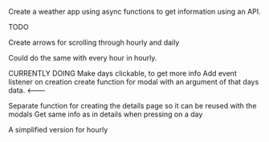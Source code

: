 Create a weather app using async functions to get information using an API.

TODO

Create arrows for scrolling through hourly and daily

Could do the same with every hour in hourly.

CURRENTLY DOING
Make days clickable, to get more info
Add event listener on creation
create function for modal with an argument of that days data. <---

Separate function for creating the details page so it can be reused with the modals
Get same info as in details when pressing on a day

A simplified version for hourly